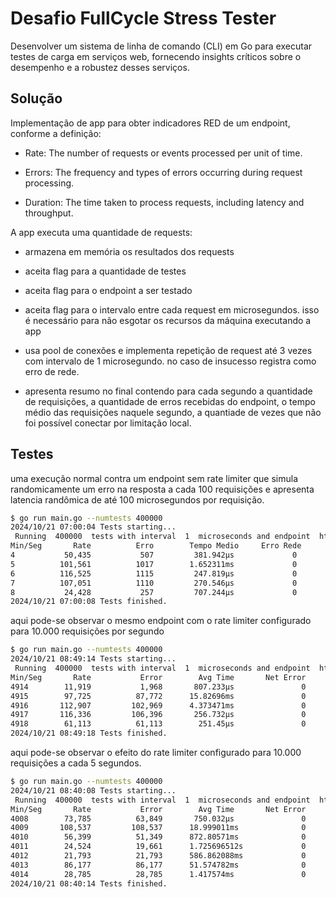 # Desafio FullCycle Stress Tester

Desenvolver um sistema de linha de comando (CLI) em Go para executar testes de carga em serviços web, fornecendo insights críticos sobre o desempenho e a robustez desses serviços.

## Solução

Implementação de app para obter indicadores RED de um endpoint, conforme a definição:

- Rate: The number of requests or events processed per unit of time.

- Errors: The frequency and types of errors occurring during request processing.

- Duration: The time taken to process requests, including latency and throughput.


A app executa uma quantidade de requests:

- armazena em memória os resultados dos requests

- aceita flag para a quantidade de testes

- aceita flag para o endpoint a ser testado

- aceita flag para o intervalo entre cada request em microsegundos. isso é necessário para não esgotar os recursos da máquina executando a app

- usa pool de conexões e implementa repetição de request até 3 vezes com intervalo de 1 microsegundo. no caso de insucesso registra como erro de rede. 

- apresenta resumo no final contendo para cada segundo a quantidade de requisições, a quantidade de erros recebidas do endpoint, o tempo médio das requisições naquele segundo, a quantiade de vezes que não foi possível conectar por limitação local.

## Testes

uma execução normal contra um endpoint sem rate limiter que simula randomicamente um erro na resposta a cada 100 requisições e apresenta latencia randômica de até 100 microsegundos por requisição.

```bash
$ go run main.go --numtests 400000 
2024/10/21 07:00:04 Tests starting...
 Running  400000  tests with interval  1  microseconds and endpoint  http://localhost:8080/hello
Min/Seg       Rate          Erro        Tempo Medio     Erro Rede
4           50,435           507         381.942µs             0
5          101,561          1017        1.652311ms             0
6          116,525          1115         247.819µs             0
7          107,051          1110         270.546µs             0
8           24,428           257         707.244µs             0
2024/10/21 07:00:08 Tests finished.
```

aqui pode-se observar o mesmo endpoint com o rate limiter configurado para 10.000 requisições por segundo

```bash
$ go run main.go --numtests 400000 
2024/10/21 08:49:14 Tests starting...
 Running  400000  tests with interval  1  microseconds and endpoint  http://localhost:8080/hello
Min/Seg       Rate           Error        Avg Time       Net Error
4914        11,919           1,968       807.233µs               0
4915        97,725          87,772      15.82696ms               0
4916       112,907         102,969      4.373471ms               0
4917       116,336         106,396       256.732µs               0
4918        61,113          61,113        251.45µs               0
2024/10/21 08:49:18 Tests finished.
```

aqui pode-se observar o efeito do rate limiter configurado para 10.000 requisições a cada 5 segundos.

```bash
$ go run main.go --numtests 400000 
2024/10/21 08:40:08 Tests starting...
 Running  400000  tests with interval  1  microseconds and endpoint  http://localhost:8080/hello
Min/Seg       Rate           Error        Avg Time       Net Error
4008        73,785          63,849       750.032µs               0
4009       108,537         108,537      18.999011ms              0
4010        56,399          51,349      872.80571ms              0
4011        24,524          19,661      1.725696512s             0
4012        21,793          21,793      586.862088ms             0
4013        86,177          86,177      51.574782ms              0
4014        28,785          28,785      1.417574ms               0
2024/10/21 08:40:14 Tests finished.
```

